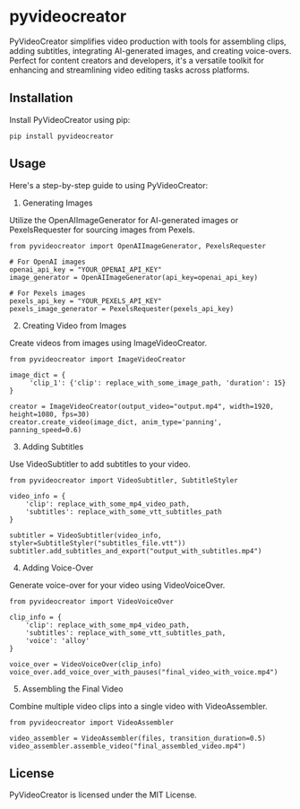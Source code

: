 # pyvideocreator
PyVideoCreator simplifies video production with tools for assembling clips, adding subtitles, integrating AI-generated images, and creating voice-overs. Perfect for content creators and developers, it's a versatile toolkit for enhancing and streamlining video editing tasks across platforms.


## Installation

Install PyVideoCreator using pip:
```
pip install pyvideocreator
```

## Usage

Here's a step-by-step guide to using PyVideoCreator:
1. Generating Images

Utilize the OpenAIImageGenerator for AI-generated images or PexelsRequester for sourcing images from Pexels.
```
from pyvideocreator import OpenAIImageGenerator, PexelsRequester

# For OpenAI images
openai_api_key = "YOUR_OPENAI_API_KEY"
image_generator = OpenAIImageGenerator(api_key=openai_api_key)

# For Pexels images
pexels_api_key = "YOUR_PEXELS_API_KEY"
pexels_image_generator = PexelsRequester(pexels_api_key)
```

2. Creating Video from Images

Create videos from images using ImageVideoCreator.
```
from pyvideocreator import ImageVideoCreator

image_dict = {
     'clip_1': {'clip': replace_with_some_image_path, 'duration': 15}
}

creator = ImageVideoCreator(output_video="output.mp4", width=1920, height=1080, fps=30)
creator.create_video(image_dict, anim_type='panning', panning_speed=0.6)

```

3. Adding Subtitles

Use VideoSubtitler to add subtitles to your video.
```
from pyvideocreator import VideoSubtitler, SubtitleStyler

video_info = {
    'clip': replace_with_some_mp4_video_path,
    'subtitles': replace_with_some_vtt_subtitles_path
}

subtitler = VideoSubtitler(video_info, styler=SubtitleStyler("subtitles_file.vtt"))
subtitler.add_subtitles_and_export("output_with_subtitles.mp4")

```

4. Adding Voice-Over

Generate voice-over for your video using VideoVoiceOver.
```
from pyvideocreator import VideoVoiceOver

clip_info = {
    'clip': replace_with_some_mp4_video_path,
    'subtitles': replace_with_some_vtt_subtitles_path,
    'voice': 'alloy'    
}

voice_over = VideoVoiceOver(clip_info)
voice_over.add_voice_over_with_pauses("final_video_with_voice.mp4")

```

5. Assembling the Final Video

Combine multiple video clips into a single video with VideoAssembler.
```
from pyvideocreator import VideoAssembler

video_assembler = VideoAssembler(files, transition_duration=0.5)
video_assembler.assemble_video("final_assembled_video.mp4")
```

## License

PyVideoCreator is licensed under the MIT License.